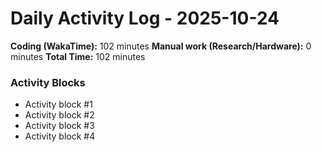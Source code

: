 # Daily Activity Log - 2025-10-24

**Coding (WakaTime):** 102 minutes
**Manual work (Research/Hardware):** 0 minutes
**Total Time:** 102 minutes

### Activity Blocks
- Activity block #1
- Activity block #2
- Activity block #3
- Activity block #4

